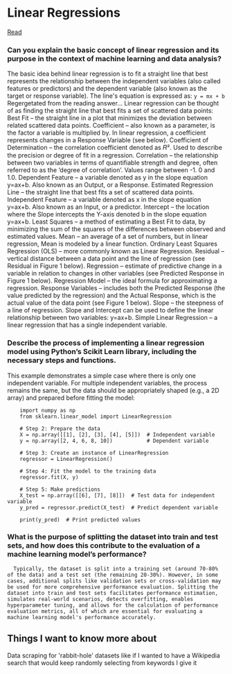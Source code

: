 # Linear Regressions
[Read](https://www.activestate.com/resources/quick-reads/how-to-run-linear-regressions-in-python-scikit-learn/)
### Can you explain the basic concept of linear regression and its purpose in the context of machine learning and data analysis?
  The basic idea behind linear regression is to fit a straight line that best represents the relationship between the independent variables (also called features or predictors) and the dependent variable (also known as the target or response variable). The line's equation is expressed as:
    `y = mx + b`
  Regergetated from the reading answer...
    Linear regression can be thought of as finding the straight line that best fits a set of scattered data points: 
        Best Fit – the straight line in a plot that minimizes the deviation between related scattered data points.
        Coefficient – also known as a parameter, is the factor a variable is multiplied by. In linear regression, a coefficient represents changes in a Response Variable (see below).
        Coefficient of Determination – the correlation coefficient denoted as 𝑅². Used to describe the precision or degree of fit in a regression. 
        Correlation – the relationship between two variables in terms of quantifiable strength and degree, often referred to as the ‘degree of correlation’.  Values range between -1.  0 and       1.0. 
        Dependent Feature – a variable denoted as y in the slope equation y=ax+b. Also known as an Output, or a Response. 
        Estimated Regression Line – the straight line that best fits a set of scattered data points.
        Independent Feature – a variable denoted as x in the slope equation y=ax+b. Also known as an Input, or a predictor. 
        Intercept – the location where the Slope intercepts the Y-axis denoted b in the slope equation y=ax+b. 
        Least Squares – a method of estimating a Best Fit to data, by minimizing the sum of the squares of the differences between observed and estimated values.
        Mean – an average of a set of numbers, but in linear regression, Mean is modeled by a linear function.
        Ordinary Least Squares Regression (OLS) – more commonly known as Linear Regression. 
        Residual – vertical distance between a data point and the line of regression (see Residual in Figure 1 below).
        Regression – estimate of predictive change in a variable in relation to changes in other variables (see Predicted Response in Figure 1 below).
        Regression Model – the ideal formula for approximating a regression.
        Response Variables – includes both the Predicted Response (the value predicted by the regression) and the Actual Response, which is the actual value of the data point (see   Figure      1 below).
        Slope – the steepness of a line of regression. Slope and Intercept can be used to define the linear relationship between two variables: y=ax+b.
        Simple Linear Regression – a linear regression that has a single independent variable.

### Describe the process of implementing a linear regression model using Python’s Scikit Learn library, including the necessary steps and functions.
This example demonstrates a simple case where there is only one independent variable. For multiple independent variables, the process remains the same, but the data should be appropriately shaped (e.g., a 2D array) and prepared before fitting the model:

        import numpy as np
        from sklearn.linear_model import LinearRegression

        # Step 2: Prepare the data
        X = np.array([[1], [2], [3], [4], [5]])  # Independent variable
        y = np.array([2, 4, 6, 8, 10])           # Dependent variable

        # Step 3: Create an instance of LinearRegression
        regressor = LinearRegression()

        # Step 4: Fit the model to the training data
        regressor.fit(X, y)

        # Step 5: Make predictions
        X_test = np.array([[6], [7], [8]])  # Test data for independent variable
        y_pred = regressor.predict(X_test)  # Predict dependent variable

        print(y_pred)  # Print predicted values

### What is the purpose of splitting the dataset into train and test sets, and how does this contribute to the evaluation of a machine learning model’s performance?

      Typically, the dataset is split into a training set (around 70-80% of the data) and a test set (the remaining 20-30%). However, in some cases, additional splits like validation sets or cross-validation may be used for more comprehensive performance evaluation. Splitting the dataset into train and test sets facilitates performance estimation, simulates real-world scenarios, detects overfitting, enables hyperparameter tuning, and allows for the calculation of performance evaluation metrics, all of which are essential for evaluating a machine learning model's performance accurately.

## Things I want to know more about
Data scraping for 'rabbit-hole' datasets like if I wanted to have a Wikipedia search that would keep randomly selecting from keywords I give it